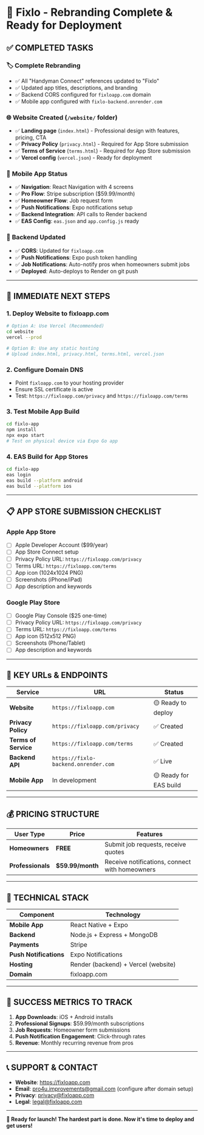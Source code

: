 # 🎉 Fixlo - Rebranding Complete & Ready for Deployment

## ✅ **COMPLETED TASKS**

### 🏷️ **Complete Rebranding**
- ✅ All "Handyman Connect" references updated to "Fixlo"
- ✅ Updated app titles, descriptions, and branding
- ✅ Backend CORS configured for `fixloapp.com` domain
- ✅ Mobile app configured with `fixlo-backend.onrender.com`

### 🌐 **Website Created** (`/website/` folder)
- ✅ **Landing page** (`index.html`) - Professional design with features, pricing, CTA
- ✅ **Privacy Policy** (`privacy.html`) - Required for App Store submission
- ✅ **Terms of Service** (`terms.html`) - Required for App Store submission
- ✅ **Vercel config** (`vercel.json`) - Ready for deployment

### 📱 **Mobile App Status**
- ✅ **Navigation**: React Navigation with 4 screens
- ✅ **Pro Flow**: Stripe subscription ($59.99/month)
- ✅ **Homeowner Flow**: Job request form
- ✅ **Push Notifications**: Expo notifications setup
- ✅ **Backend Integration**: API calls to Render backend
- ✅ **EAS Config**: `eas.json` and `app.config.js` ready

### 🔧 **Backend Updated**
- ✅ **CORS**: Updated for `fixloapp.com`
- ✅ **Push Notifications**: Expo push token handling
- ✅ **Job Notifications**: Auto-notify pros when homeowners submit jobs
- ✅ **Deployed**: Auto-deploys to Render on git push

---

## 🚀 **IMMEDIATE NEXT STEPS**

### 1. **Deploy Website to fixloapp.com**
```bash
# Option A: Use Vercel (Recommended)
cd website
vercel --prod

# Option B: Use any static hosting
# Upload index.html, privacy.html, terms.html, vercel.json
```

### 2. **Configure Domain DNS**
- Point `fixloapp.com` to your hosting provider
- Ensure SSL certificate is active
- Test: `https://fixloapp.com/privacy` and `https://fixloapp.com/terms`

### 3. **Test Mobile App Build**
```bash
cd fixlo-app
npm install
npx expo start
# Test on physical device via Expo Go app
```

### 4. **EAS Build for App Stores**
```bash
cd fixlo-app
eas login
eas build --platform android
eas build --platform ios
```

---

## 📋 **APP STORE SUBMISSION CHECKLIST**

### **Apple App Store**
- [ ] Apple Developer Account ($99/year)
- [ ] App Store Connect setup
- [ ] Privacy Policy URL: `https://fixloapp.com/privacy`
- [ ] Terms URL: `https://fixloapp.com/terms`
- [ ] App icon (1024x1024 PNG)
- [ ] Screenshots (iPhone/iPad)
- [ ] App description and keywords

### **Google Play Store**
- [ ] Google Play Console ($25 one-time)
- [ ] Privacy Policy URL: `https://fixloapp.com/privacy`
- [ ] Terms URL: `https://fixloapp.com/terms`
- [ ] App icon (512x512 PNG)
- [ ] Screenshots (Phone/Tablet)
- [ ] App description and keywords

---

## 🔗 **KEY URLs & ENDPOINTS**

| Service | URL | Status |
|---------|-----|--------|
| **Website** | `https://fixloapp.com` | 🟡 Ready to deploy |
| **Privacy Policy** | `https://fixloapp.com/privacy` | ✅ Created |
| **Terms of Service** | `https://fixloapp.com/terms` | ✅ Created |
| **Backend API** | `https://fixlo-backend.onrender.com` | ✅ Live |
| **Mobile App** | In development | 🟡 Ready for EAS build |

---

## 💰 **PRICING STRUCTURE**

| User Type | Price | Features |
|-----------|-------|----------|
| **Homeowners** | **FREE** | Submit job requests, receive quotes |
| **Professionals** | **$59.99/month** | Receive notifications, connect with homeowners |

---

## 🔧 **TECHNICAL STACK**

| Component | Technology |
|-----------|------------|
| **Mobile App** | React Native + Expo |
| **Backend** | Node.js + Express + MongoDB |
| **Payments** | Stripe |
| **Push Notifications** | Expo Notifications |
| **Hosting** | Render (backend) + Vercel (website) |
| **Domain** | fixloapp.com |

---

## 🎯 **SUCCESS METRICS TO TRACK**

1. **App Downloads**: iOS + Android installs
2. **Professional Signups**: $59.99/month subscriptions
3. **Job Requests**: Homeowner form submissions
4. **Push Notification Engagement**: Click-through rates
5. **Revenue**: Monthly recurring revenue from pros

---

## 📞 **SUPPORT & CONTACT**

- **Website**: https://fixloapp.com
- **Email**: pro4u.improvements@gmail.com (configure after domain setup)
- **Privacy**: privacy@fixloapp.com
- **Legal**: legal@fixloapp.com

---

**🚀 Ready for launch! The hardest part is done. Now it's time to deploy and get users!**
